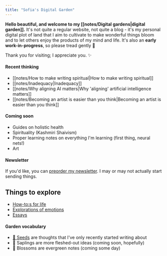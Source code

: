 ```yaml
---
title: "Sofia's Digital Garden"
---
```


**Hello beautiful, and welcome to my [[notes/Digital gardens|digital garden]].**
It's not quite a regular website, not quite a blog - it's my personal digital plot of land that I aim to cultivate to make wonderful things bloom and to let others enjoy the products of my mind and life.
It's also an **early work-in-progress**, so please tread gently 💛

Thank you for visiting; I appreciate you. ✨

#### Recent thinking
- [[notes/How to make writing spiritual|How to make writing spiritual]]
- [[notes/Inadequacy|Inadequacy]]
- [[notes/Why aligning AI matters|Why 'aligning' artificial intelligence matters]]
- [[notes/Becoming an artist is easier than you think|Becoming an artist is easier than you think]]

#### Coming soon
- Guides on holistic health
- Spirituality (Kashmiri Shaivism)
- Proper learning notes on everything I'm learning (first thing, neural nets!)
- Art

#### Newsletter
If you'd like, you can [preorder my newsletter](https://forms.gle/3hrdwCcSb6eMSG5AA).
I may or may not actually start sending things.

## Things to explore
- [How-to:s for life](/tags/how-to)
- [Explorations of emotions](/tags/emotion/)
- [Essays](/tags/essay/)

#### Garden vocabulary
- [🌱 Seeds](/tags/seed) are thoughts that I've only recently started writing about
- 🌿 Saplings are more fleshed-out ideas (coming soon, hopefully)
- 🌸 Blossoms are evergreen notes (coming some day)